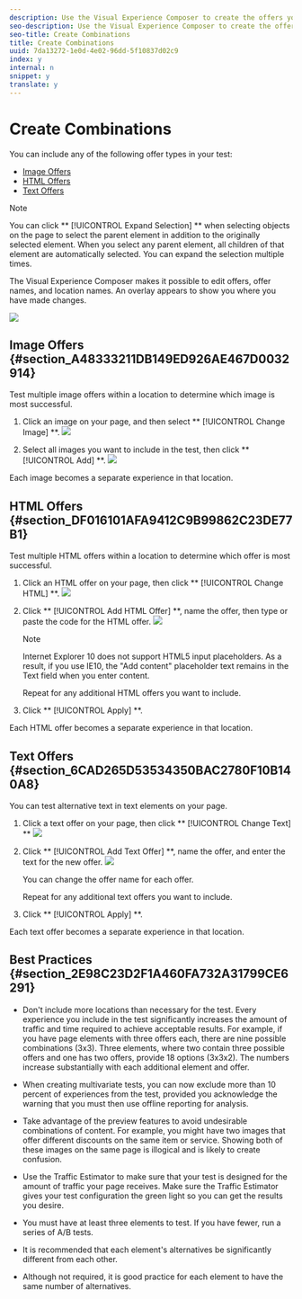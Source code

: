 ```yaml
---
description: Use the Visual Experience Composer to create the offers you want to include in your test.
seo-description: Use the Visual Experience Composer to create the offers you want to include in your test.
seo-title: Create Combinations
title: Create Combinations
uuid: 7da13272-1e0d-4e02-96dd-5f10837d02c9
index: y
internal: n
snippet: y
translate: y
---
```


# Create Combinations

You can include any of the following offer types in your test: 

* [ Image Offers](../../../c_activities/c_multivariate_testing/t_create_multivariate_test/c_add_offers.md#section_A48333211DB149ED926AE467D0032914)
* [ HTML Offers](../../../c_activities/c_multivariate_testing/t_create_multivariate_test/c_add_offers.md#section_DF016101AFA9412C9B99862C23DE77B1)
* [ Text Offers](../../../c_activities/c_multivariate_testing/t_create_multivariate_test/c_add_offers.md#section_6CAD265D53534350BAC2780F10B140A8)

>[!NOTE]
>
>You can click ** [!UICONTROL  Expand Selection] ** when selecting objects on the page to select the parent element in addition to the originally selected element. When you select any parent element, all children of that element are automatically selected. You can expand the selection multiple times. 



The Visual Experience Composer makes it possible to edit offers, offer names, and location names. An overlay appears to show you where you have made changes. 

![](../../../assets/overlay.png) 

## Image Offers {#section_A48333211DB149ED926AE467D0032914}

Test multiple image offers within a location to determine which image is most successful. 


1. Click an image on your page, and then select ** [!UICONTROL  Change Image] **. ![](../../../assets/changeimage.png) 

1. Select all images you want to include in the test, then click ** [!UICONTROL  Add] **. ![](../../../assets/addimage.png) 



Each image becomes a separate experience in that location. 

## HTML Offers {#section_DF016101AFA9412C9B99862C23DE77B1}

Test multiple HTML offers within a location to determine which offer is most successful. 


1. Click an HTML offer on your page, then click ** [!UICONTROL  Change HTML] **. ![](../../../assets/changehtml.png) 

1. Click ** [!UICONTROL  Add HTML Offer] **, name the offer, then type or paste the code for the HTML offer. ![](../../../assets/editoffers.png) 


   >[!NOTE]
   >
   >Internet Explorer 10 does not support HTML5 input placeholders. As a result, if you use IE10, the "Add content" placeholder text remains in the Text field when you enter content.


   Repeat for any additional HTML offers you want to include. 

1. Click ** [!UICONTROL  Apply] **.


Each HTML offer becomes a separate experience in that location. 

## Text Offers {#section_6CAD265D53534350BAC2780F10B140A8}

You can test alternative text in text elements on your page. 


1. Click a text offer on your page, then click ** [!UICONTROL  Change Text] ** ![](../../../assets/changetext.png) 

1. Click ** [!UICONTROL  Add Text Offer] **, name the offer, and enter the text for the new offer. ![](../../../assets/changetexttext.png) 

   You can change the offer name for each offer. 

   Repeat for any additional text offers you want to include. 

1. Click ** [!UICONTROL  Apply] **.


Each text offer becomes a separate experience in that location. 

## Best Practices {#section_2E98C23D2F1A460FA732A31799CE6291}


* Don't include more locations than necessary for the test. Every experience you include in the test significantly increases the amount of traffic and time required to achieve acceptable results. For example, if you have page elements with three offers each, there are nine possible combinations (3x3). Three elements, where two contain three possible offers and one has two offers, provide 18 options (3x3x2). The numbers increase substantially with each additional element and offer. 

* When creating multivariate tests, you can now exclude more than 10 percent of experiences from the test, provided you acknowledge the warning that you must then use offline reporting for analysis. 

* Take advantage of the preview features to avoid undesirable combinations of content. For example, you might have two images that offer different discounts on the same item or service. Showing both of these images on the same page is illogical and is likely to create confusion. 

* Use the Traffic Estimator to make sure that your test is designed for the amount of traffic your page receives. Make sure the Traffic Estimator gives your test configuration the green light so you can get the results you desire. 

* You must have at least three elements to test. If you have fewer, run a series of A/B tests. 

* It is recommended that each element's alternatives be significantly different from each other. 

* Although not required, it is good practice for each element to have the same number of alternatives. 


